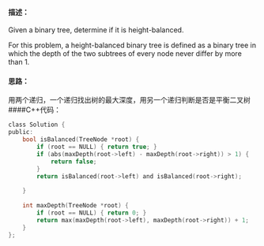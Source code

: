 #### 描述：
Given a binary tree, determine if it is height-balanced.

For this problem, a height-balanced binary tree is defined as a binary tree in which the depth of the two subtrees of every node never differ by more than 1.

#### 思路：
用两个递归，一个递归找出树的最大深度，用另一个递归判断是否是平衡二叉树
####C++代码：
```c
class Solution {
public:
    bool isBalanced(TreeNode *root) {
        if (root == NULL) { return true; }
        if (abs(maxDepth(root->left) - maxDepth(root->right)) > 1) {
            return false;
        }
        return isBalanced(root->left) and isBalanced(root->right);
 
    }
 
    int maxDepth(TreeNode *root) {
        if (root == NULL) { return 0; }
        return max(maxDepth(root->left), maxDepth(root->right)) + 1;
    }
};
```
